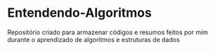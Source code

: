 # Entendendo-Algoritmos
Repositório criado para armazenar códigos e resumos feitos por mim durante o aprendizado de algoritmos e estruturas de dados
